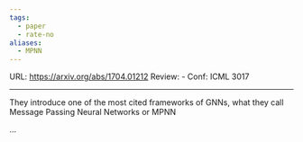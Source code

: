 ```yaml
---
tags:
  - paper
  - rate-no
aliases:
  - MPNN
---
```

URL: https://arxiv.org/abs/1704.01212
Review: -
Conf: ICML 3017

---

They introduce one of the most cited frameworks of GNNs, what they call Message Passing Neural Networks or MPNN

...